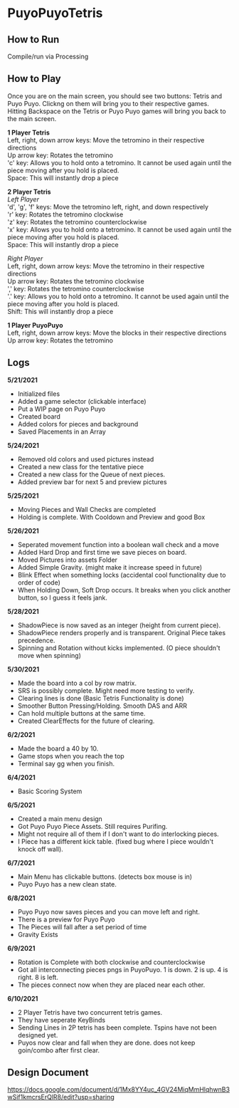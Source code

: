 # PuyoPuyoTetris
## How to Run
Compile/run via Processing
## How to Play
Once you are on the main screen, you should see two buttons: Tetris and Puyo Puyo. Clickng on them will bring you to their respective games.  
Hitting Backspace on the Tetris or Puyo Puyo games will bring you back to the main screen.  
  
**1 Player Tetris**  
Left, right, down arrow keys: Move the tetromino in their respective directions  
Up arrow key: Rotates the tetromino  
'c' key: Allows you to hold onto a tetromino. It cannot be used again until the piece moving after you hold is placed.  
Space: This will instantly drop a piece  
  
**2 Player Tetris**  
*Left Player*  
'd', 'g', 'f' keys: Move the tetromino left, right, and down respectively  
'r' key: Rotates the tetromino clockwise  
'z' key: Rotates the tetromino counterclockwise  
'x' key: Allows you to hold onto a tetromino. It cannot be used again until the piece moving after you hold is placed.  
Space: This will instantly drop a piece  
  
*Right Player*  
Left, right, down arrow keys: Move the tetromino in their respective directions  
Up arrow key: Rotates the tetromino clockwise  
',' key: Rotates the tetromino counterclockwise  
'.' key: Allows you to hold onto a tetromino. It cannot be used again until the piece moving after you hold is placed.  
Shift: This will instantly drop a piece  
  
**1 Player PuyoPuyo**  
Left, right, down arrow keys: Move the blocks in their respective directions  
Up arrow key: Rotates the tetromino  

## Logs
**5/21/2021**
- Initialized files
- Added a game selector (clickable interface)
- Put a WIP page on Puyo Puyo
- Created board
- Added colors for pieces and background
- Saved Placements in an Array

**5/24/2021**
- Removed old colors and used pictures instead
- Created a new class for the tentative piece
- Created a new class for the Queue of next pieces.
- Added preview bar for next 5 and preview pictures

**5/25/2021**
- Moving Pieces and Wall Checks are completed
- Holding is complete. With Cooldown and Preview and good Box

**5/26/2021**
- Seperated movement function into a boolean wall check and a move
- Added Hard Drop and first time we save pieces on board.
- Moved Pictures into assets Folder
- Added Simple Gravity. (might make it increase speed in future)
- Blink Effect when something locks (accidental cool functionality due to order of code)
- When Holding Down, Soft Drop occurs. It breaks when you click another button, so I guess it feels jank.

**5/28/2021**
- ShadowPiece is now saved as an integer (height from current piece).
- ShadowPiece renders properly and is transparent. Original Piece takes precedence.
- Spinning and Rotation without kicks implemented. (O piece shouldn't move when spinning)

**5/30/2021**
- Made the board into a col by row matrix. 
- SRS is possibly complete. Might need more testing to verify.
- Clearing lines is done (Basic Tetris Functionality is done)
- Smoother Button Pressing/Holding. Smooth DAS and ARR
- Can hold multiple buttons at the same time.
- Created ClearEffects for the future of clearing.

**6/2/2021**
- Made the board a 40 by 10.
- Game stops when you reach the top
- Terminal say gg when you finish.

**6/4/2021**
- Basic Scoring System

**6/5/2021**
- Created a main menu design
- Got Puyo Puyo Piece Assets. Still requires Purifing.
- Might not require all of them if I don't want to do interlocking pieces. 
- I Piece has a different kick table. (fixed bug where I piece wouldn't knock off wall).

**6/7/2021**
- Main Menu has clickable buttons. (detects box mouse is in)
- Puyo Puyo has a new clean state.

**6/8/2021**
- Puyo Puyo now saves pieces and you can move left and right.
- There is a preview for Puyo Puyo
- The Pieces will fall after a set period of time
- Gravity Exists

**6/9/2021**
- Rotation is Complete with both clockwise and counterclockwise
- Got all interconnecting pieces pngs in PuyoPuyo. 1 is down. 2 is up. 4 is right. 8 is left.
- The pieces connect now when they are placed near each other.

**6/10/2021**
- 2 Player Tetris have two concurrent tetris games.
- They have seperate KeyBinds
- Sending Lines in 2P tetris has been complete. Tspins have not been designed yet.
- Puyos now clear and fall when they are done. does not keep goin/combo after first clear.

## Design Document
https://docs.google.com/document/d/1Mx8YY4uc_4GV24MiqMmHlqhwnB3wSif1kmcrsErQlR8/edit?usp=sharing
